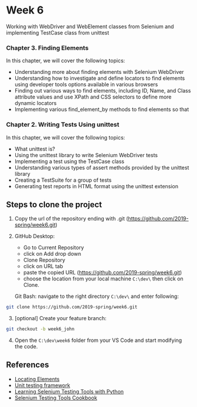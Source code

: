 # Week 6
Working with WebDriver and WebElement classes from Selenium and implementing TestCase class from unittest

### Chapter 3. Finding Elements
In this chapter, we will cover the following topics:
  * Understanding more about finding elements with Selenium WebDriver
  * Understanding how to investigate and define locators to find elements using developer tools options available in various browsers
  * Finding out various ways to find elements, including ID, Name, and Class attribute values and use XPath and CSS selectors to define more   dynamic locators
  * Implementing various find_element_by methods to find elements so that

### Chapter 2. Writing Tests Using unittest
In this chapter, we will cover the following topics:
 * What unittest is?
 * Using the unittest library to write Selenium WebDriver tests
 * Implementing a test using the TestCase class
 * Understanding various types of assert methods provided by the unittest library
 * Creating a TestSuite for a group of tests
 * Generating test reports in HTML format using the unittest extension


## Steps to clone the project 
1. Copy the url of the repository ending with .git (https://github.com/2019-spring/week6.git)
2. GitHub Desktop: 
    * Go to Current Repository
    * click on Add drop down
    * Clone Repository
    * click on URL tab
    * paste the copied URL (https://github.com/2019-spring/week6.git)
    * choose the location from your local machine `C:\dev\` then click on Clone.

    Git Bash: navigate to the right directory `C:\dev\` and enter following:
  ```bash
  git clone https://github.com/2019-spring/week6.git
  ```

  3. [optional] Create your feature branch: 
  ```bash
  git checkout -b week6_john
  ```
  4. Open the `C:\dev\week6` folder from your VS Code and start modifying the code.

## References
* [Locating Elements](https://selenium-python.readthedocs.io/locating-elements.html#locating-by-id)
* [Unit testing framework](https://docs.python.org/3/library/unittest.html)
* [Learning Selenium Testing Tools with Python](https://www.amazon.com/gp/product/B00RP13D10/ref=dbs_a_def_rwt_hsch_vapi_tkin_p1_i1)
* [Selenium Testing Tools Cookbook](https://www.amazon.com/dp/1784392510/ref=cm_sw_em_r_mt_dp_U_xH1xDbVNB8KKX)
